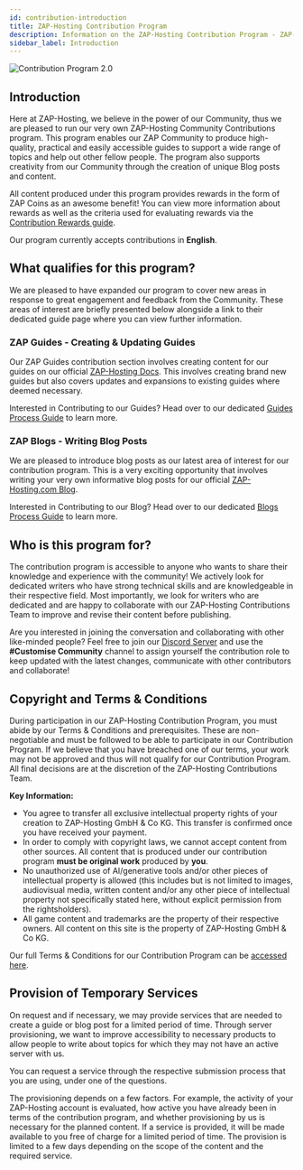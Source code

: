 ```yaml
---
id: contribution-introduction
title: ZAP-Hosting Contribution Program
description: Information on the ZAP-Hosting Contribution Program - ZAP-Hosting.com documentation
sidebar_label: Introduction
---
```


![Contribution Program 2.0](https://screensaver01.zap-hosting.com/index.php/s/jYiCeya8rDqWB3A/preview)

## Introduction

Here at ZAP-Hosting, we believe in the power of our Community, thus we are pleased to run our very own ZAP-Hosting Community Contributions program. This program enables our ZAP Community to produce high-quality, practical and easily accessible guides to support a wide range of topics and help out other fellow people. The program also supports creativity from our Community through the creation of unique Blog posts and content.

All content produced under this program provides rewards in the form of ZAP Coins as an awesome benefit! You can view more information about rewards as well as the criteria used for evaluating rewards via the [Contribution Rewards guide](contribution-rewards.md).

Our program currently accepts contributions in **English**.

## What qualifies for this program?

We are pleased to have expanded our program to cover new areas in response to great engagement and feedback from the Community. These areas of interest are briefly presented below alongside a link to their dedicated guide page where you can view further information.

### ZAP Guides - Creating & Updating Guides

Our ZAP Guides contribution section involves creating content for our guides on our official [ZAP-Hosting Docs](https://zap-hosting.com/guides/). This involves creating brand new guides but also covers updates and expansions to existing guides where deemed necessary.

Interested in Contributing to our Guides? Head over to our dedicated [Guides Process Guide](contribution-guides.md) to learn more.

### ZAP Blogs - Writing Blog Posts

We are pleased to introduce blog posts as our latest area of interest for our contribution program. This is a very exciting opportunity that involves writing your very own informative blog posts for our official [ZAP-Hosting.com Blog](https://zap-hosting.com/en/blog/).

Interested in Contributing to our Blog? Head over to our dedicated [Blogs Process Guide](contribution-blogs.md) to learn more.

## Who is this program for?

The contribution program is accessible to anyone who wants to share their knowledge and experience with the community! We actively look for dedicated writers who have strong technical skills and are knowledgeable in their respective field. Most importantly, we look for writers who are dedicated and are happy to collaborate with our ZAP-Hosting Contributions Team to improve and revise their content before publishing.

Are you interested in joining the conversation and collaborating with other like-minded people? Feel free to join our [Discord Server](https://discord.com/invite/zaphosting) and use the **#Customise Community** channel to assign yourself the contribution role to keep updated with the latest changes, communicate with other contributors and collaborate!

## Copyright and Terms & Conditions

During participation in our ZAP-Hosting Contribution Program, you must abide by our Terms & Conditions and prerequisites. These are non-negotiable and must be followed to be able to participate in our Contribution Program. If we believe that you have breached one of our terms, your work may not be approved and thus will not qualify for our Contribution Program. All final decisions are at the discretion of the ZAP-Hosting Contributions Team.

**Key Information:**
- You agree to transfer all exclusive intellectual property rights of your creation to ZAP-Hosting GmbH & Co KG. This transfer is confirmed once you have received your payment.
- In order to comply with copyright laws, we cannot accept content from other sources. All content that is produced under our contribution program **must be original work** produced by **you**.
- No unauthorized use of AI/generative tools and/or other pieces of intellectual property is allowed (this includes but is not limited to images, audiovisual media, written content and/or any other piece of intellectual property not specifically stated here, without explicit permission from the rightsholders).
- All game content and trademarks are the property of their respective owners. All content on this site is the property of ZAP-Hosting GmbH & Co KG.

Our full Terms & Conditions for our Contribution Program can be [accessed here](contribution-terms.md).

## Provision of Temporary Services

On request and if necessary, we may provide services that are needed to create a guide or blog post for a limited period of time. Through server provisioning, we want to improve accessibility to necessary products to allow people to write about topics for which they may not have an active server with us.

You can request a service through the respective submission process that you are using, under one of the questions.

The provisioning depends on a few factors. For example, the activity of your ZAP-Hosting account is evaluated, how active you have already been in terms of the contribution program, and whether provisioning by us is necessary for the planned content. If a service is provided, it will be made available to you free of charge for a limited period of time. The provision is limited to a few days depending on the scope of the content and the required service.

